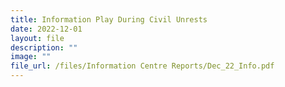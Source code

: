 ```yaml
---
title: Information Play During Civil Unrests
date: 2022-12-01
layout: file
description: ""
image: ""
file_url: /files/Information Centre Reports/Dec_22_Info.pdf
---
```




